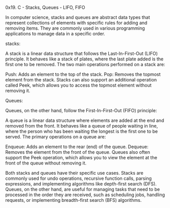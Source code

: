 0x19. C - Stacks, Queues - LIFO, FIFO

In computer science, stacks and queues are abstract data types that represent collections of elements with specific rules for adding and removing items. They are commonly used in various programming applications to manage data in a specific order.

stacks:

A stack is a linear data structure that follows the Last-In-First-Out (LIFO) principle. It behaves like a stack of plates, where the last plate added is the first one to be removed. The two main operations performed on a stack are:

Push: Adds an element to the top of the stack.
Pop: Removes the topmost element from the stack.
Stacks can also support an additional operation called Peek, which allows you to access the topmost element without removing it.

Queues:

Queues, on the other hand, follow the First-In-First-Out (FIFO) principle:

A queue is a linear data structure where elements are added at the end and removed from the front. It behaves like a queue of people waiting in line, where the person who has been waiting the longest is the first one to be served. The primary operations on a queue are:

Enqueue: Adds an element to the rear (end) of the queue.
Dequeue: Removes the element from the front of the queue.
Queues also often support the Peek operation, which allows you to view the element at the front of the queue without removing it.

Both stacks and queues have their specific use cases. Stacks are commonly used for undo operations, recursive function calls, parsing expressions, and implementing algorithms like depth-first search (DFS). Queues, on the other hand, are useful for managing tasks that need to be processed in the order they are received, such as scheduling jobs, handling requests, or implementing breadth-first search (BFS) algorithms.
